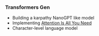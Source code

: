 ### Transformers Gen
* Building a karpathy NanoGPT like model
* Implementing [Attention Is All You Need](https://arxiv.org/abs/1706.03762)
* Character-level language model
